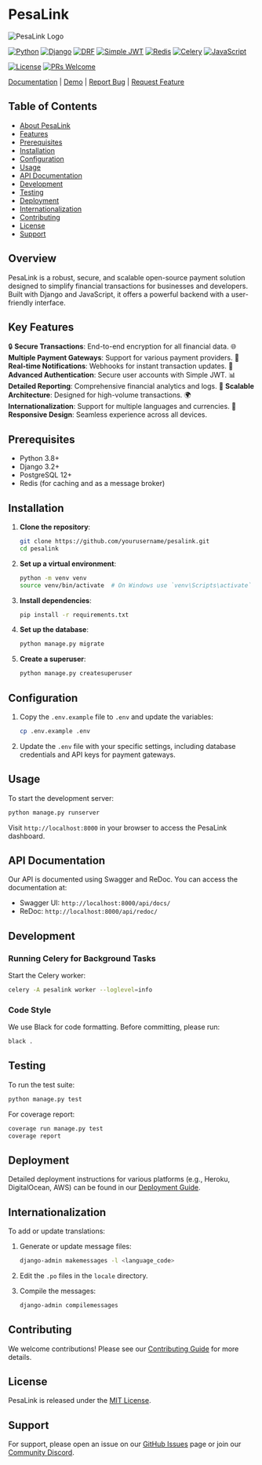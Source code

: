 # PesaLink

![PesaLink Logo](link_to_logo_image)

[![Python](https://img.shields.io/badge/Python-3.8.10-blue.svg)](https://www.python.org/downloads/release/python-3810/)
[![Django](https://img.shields.io/badge/Django-4.2.15-green.svg)](https://docs.djangoproject.com/en/4.2/)
[![DRF](https://img.shields.io/badge/Django%20REST%20Framework-3.14.0-red.svg)](https://www.django-rest-framework.org/)
[![Simple JWT](https://img.shields.io/badge/Simple%20JWT-5.2.2-orange.svg)](https://django-rest-framework-simplejwt.readthedocs.io/)
[![Redis](https://img.shields.io/badge/Redis-7.0.5-red.svg)](https://redis.io/)
[![Celery](https://img.shields.io/badge/Celery-5.2.7-brightgreen.svg)](https://docs.celeryproject.org/)
[![JavaScript](https://img.shields.io/badge/JavaScript-ES6+-yellow.svg)](https://developer.mozilla.org/en-US/docs/Web/JavaScript)

[![License](https://img.shields.io/badge/License-Custom-blue.svg)](LICENSE)
[![PRs Welcome](https://img.shields.io/badge/PRs-welcome-brightgreen.svg)](CONTRIBUTING.md)

[Documentation](link_to_docs) | [Demo](link_to_demo) | [Report Bug](link_to_issues) | [Request Feature](link_to_feature_request)


## Table of Contents
- [About PesaLink](#about-pesalink)
- [Features](#features)
- [Prerequisites](#prerequisites)
- [Installation](#installation)
- [Configuration](#configuration)
- [Usage](#usage)
- [API Documentation](#api-documentation)
- [Development](#development)
- [Testing](#testing)
- [Deployment](#deployment)
- [Internationalization](#internationalization)
- [Contributing](#contributing)
- [License](#license)
- [Support](#support)


## Overview

PesaLink is a robust, secure, and scalable open-source payment solution designed to simplify financial transactions for businesses and developers. Built with Django and JavaScript, it offers a powerful backend with a user-friendly interface.


## Key Features

🔒 **Secure Transactions**: End-to-end encryption for all financial data.
🌐 **Multiple Payment Gateways**: Support for various payment providers.
🔔 **Real-time Notifications**: Webhooks for instant transaction updates.
🔑 **Advanced Authentication**: Secure user accounts with Simple JWT.
📊 **Detailed Reporting**: Comprehensive financial analytics and logs.
🚀 **Scalable Architecture**: Designed for high-volume transactions.
🌍 **Internationalization**: Support for multiple languages and currencies.
📱 **Responsive Design**: Seamless experience across all devices.
## Prerequisites

- Python 3.8+
- Django 3.2+
- PostgreSQL 12+
- Redis (for caching and as a message broker)

## Installation

1. **Clone the repository**:
   ```bash
   git clone https://github.com/yourusername/pesalink.git
   cd pesalink
   ```

2. **Set up a virtual environment**:
   ```bash
   python -m venv venv
   source venv/bin/activate  # On Windows use `venv\Scripts\activate`
   ```

3. **Install dependencies**:
   ```bash
   pip install -r requirements.txt
   ```

4. **Set up the database**:
   ```bash
   python manage.py migrate
   ```

5. **Create a superuser**:
   ```bash
   python manage.py createsuperuser
   ```

## Configuration

1. Copy the `.env.example` file to `.env` and update the variables:
   ```bash
   cp .env.example .env
   ```

2. Update the `.env` file with your specific settings, including database credentials and API keys for payment gateways.

## Usage

To start the development server:

```bash
python manage.py runserver
```

Visit `http://localhost:8000` in your browser to access the PesaLink dashboard.

## API Documentation

Our API is documented using Swagger and ReDoc. You can access the documentation at:

- Swagger UI: `http://localhost:8000/api/docs/`
- ReDoc: `http://localhost:8000/api/redoc/`

## Development

### Running Celery for Background Tasks

Start the Celery worker:

```bash
celery -A pesalink worker --loglevel=info
```

### Code Style

We use Black for code formatting. Before committing, please run:

```bash
black .
```

## Testing

To run the test suite:

```bash
python manage.py test
```

For coverage report:

```bash
coverage run manage.py test
coverage report
```

## Deployment

Detailed deployment instructions for various platforms (e.g., Heroku, DigitalOcean, AWS) can be found in our [Deployment Guide](link_to_deployment_guide.md).

## Internationalization

To add or update translations:

1. Generate or update message files:
   ```bash
   django-admin makemessages -l <language_code>
   ```

2. Edit the `.po` files in the `locale` directory.

3. Compile the messages:
   ```bash
   django-admin compilemessages
   ```

## Contributing

We welcome contributions! Please see our [Contributing Guide](link_to_contributing.md) for more details.

## License

PesaLink is released under the [MIT License](link_to_license_file).

## Support

For support, please open an issue on our [GitHub Issues](link_to_github_issues) page or join our [Community Discord](link_to_discord).
